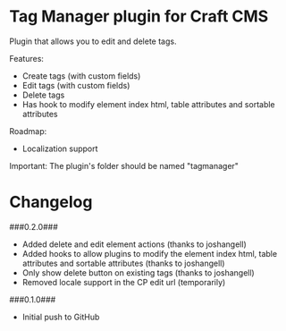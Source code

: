 Tag Manager plugin for Craft CMS
=================

Plugin that allows you to edit and delete tags.

Features:
 - Create tags (with custom fields)
 - Edit tags (with custom fields)
 - Delete tags
 - Has hook to modify element index html, table attributes and sortable attributes

Roadmap:
 - Localization support
 
Important:
The plugin's folder should be named "tagmanager"

Changelog
=================
###0.2.0###
 - Added delete and edit element actions (thanks to joshangell)
 - Added hooks to allow plugins to modify the element index html, 
   table attributes and sortable attributes (thanks to joshangell)
 - Only show delete button on existing tags (thanks to joshangell)
 - Removed locale support in the CP edit url (temporarily)

###0.1.0###
 - Initial push to GitHub
 